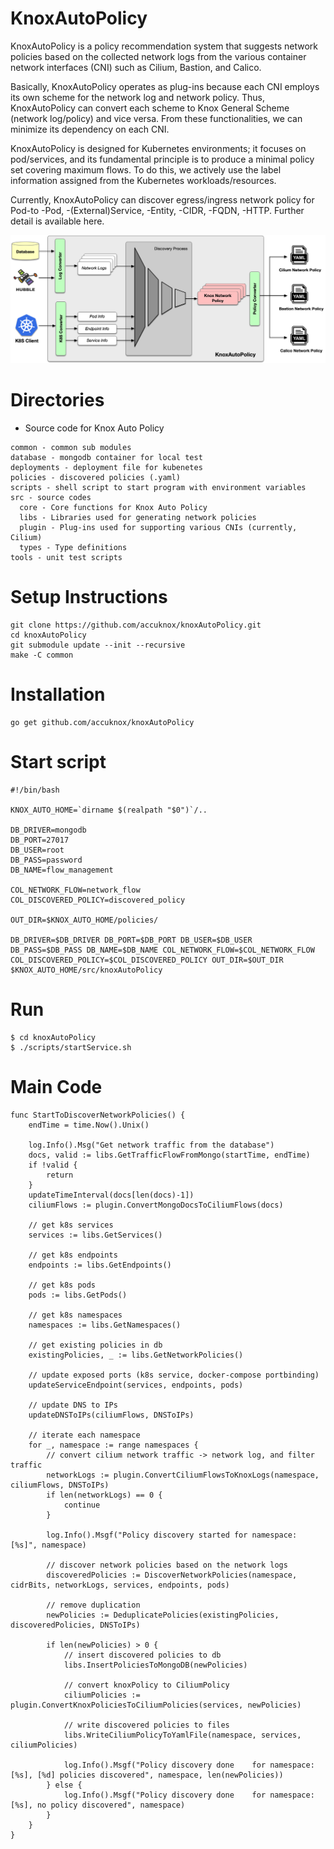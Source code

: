# KnoxAutoPolicy
KnoxAutoPolicy is a policy recommendation system that suggests network policies based on the collected network logs from the various container network interfaces (CNI) such as Cilium, Bastion, and Calico.

Basically, KnoxAutoPolicy operates as plug-ins because each CNI employs its own scheme for the network log and network policy. Thus, KnoxAutoPolicy can convert each scheme to Knox General Scheme (network log/policy) and vice versa. From these functionalities, we can minimize its dependency on each CNI.

KnoxAutoPolicy is designed for Kubernetes environments; it focuses on pod/services, and its fundamental principle is to produce a minimal policy set covering maximum flows. To do this, we actively use the label information assigned from the Kubernetes workloads/resources.

Currently, KnoxAutoPolicy can discover egress/ingress network policy for Pod-to -Pod, -(External)Service, -Entity, -CIDR, -FQDN, -HTTP. Further detail is available here.

<center><img src=./documentation/resources/autopolicy_overview.png></center>

# Directories

* Source code for Knox Auto Policy

```
common - common sub modules
database - mongodb container for local test
deployments - deployment file for kubenetes
policies - discovered policies (.yaml)
scripts - shell script to start program with environment variables
src - source codes
  core - Core functions for Knox Auto Policy
  libs - Libraries used for generating network policies
  plugin - Plug-ins used for supporting various CNIs (currently, Cilium)
  types - Type definitions
tools - unit test scripts
```

# Setup Instructions
```
git clone https://github.com/accuknox/knoxAutoPolicy.git
cd knoxAutoPolicy
git submodule update --init --recursive
make -C common
```

# Installation
```
go get github.com/accuknox/knoxAutoPolicy
```

# Start script
```
#!/bin/bash

KNOX_AUTO_HOME=`dirname $(realpath "$0")`/..

DB_DRIVER=mongodb
DB_PORT=27017
DB_USER=root
DB_PASS=password
DB_NAME=flow_management

COL_NETWORK_FLOW=network_flow
COL_DISCOVERED_POLICY=discovered_policy

OUT_DIR=$KNOX_AUTO_HOME/policies/

DB_DRIVER=$DB_DRIVER DB_PORT=$DB_PORT DB_USER=$DB_USER DB_PASS=$DB_PASS DB_NAME=$DB_NAME COL_NETWORK_FLOW=$COL_NETWORK_FLOW COL_DISCOVERED_POLICY=$COL_DISCOVERED_POLICY OUT_DIR=$OUT_DIR $KNOX_AUTO_HOME/src/knoxAutoPolicy
```

# Run 
```
$ cd knoxAutoPolicy
$ ./scripts/startService.sh
```

# Main Code 

```
func StartToDiscoverNetworkPolicies() {
	endTime = time.Now().Unix()

	log.Info().Msg("Get network traffic from the database")
	docs, valid := libs.GetTrafficFlowFromMongo(startTime, endTime)
	if !valid {
		return
	}
	updateTimeInterval(docs[len(docs)-1])
	ciliumFlows := plugin.ConvertMongoDocsToCiliumFlows(docs)

	// get k8s services
	services := libs.GetServices()

	// get k8s endpoints
	endpoints := libs.GetEndpoints()

	// get k8s pods
	pods := libs.GetPods()

	// get k8s namespaces
	namespaces := libs.GetNamespaces()

	// get existing policies in db
	existingPolicies, _ := libs.GetNetworkPolicies()

	// update exposed ports (k8s service, docker-compose portbinding)
	updateServiceEndpoint(services, endpoints, pods)

	// update DNS to IPs
	updateDNSToIPs(ciliumFlows, DNSToIPs)

	// iterate each namespace
	for _, namespace := range namespaces {
		// convert cilium network traffic -> network log, and filter traffic
		networkLogs := plugin.ConvertCiliumFlowsToKnoxLogs(namespace, ciliumFlows, DNSToIPs)
		if len(networkLogs) == 0 {
			continue
		}

		log.Info().Msgf("Policy discovery started for namespace: [%s]", namespace)

		// discover network policies based on the network logs
		discoveredPolicies := DiscoverNetworkPolicies(namespace, cidrBits, networkLogs, services, endpoints, pods)

		// remove duplication
		newPolicies := DeduplicatePolicies(existingPolicies, discoveredPolicies, DNSToIPs)

		if len(newPolicies) > 0 {
			// insert discovered policies to db
			libs.InsertPoliciesToMongoDB(newPolicies)

			// convert knoxPolicy to CiliumPolicy
			ciliumPolicies := plugin.ConvertKnoxPoliciesToCiliumPolicies(services, newPolicies)

			// write discovered policies to files
			libs.WriteCiliumPolicyToYamlFile(namespace, services, ciliumPolicies)

			log.Info().Msgf("Policy discovery done    for namespace: [%s], [%d] policies discovered", namespace, len(newPolicies))
		} else {
			log.Info().Msgf("Policy discovery done    for namespace: [%s], no policy discovered", namespace)
		}
	}
}
```

